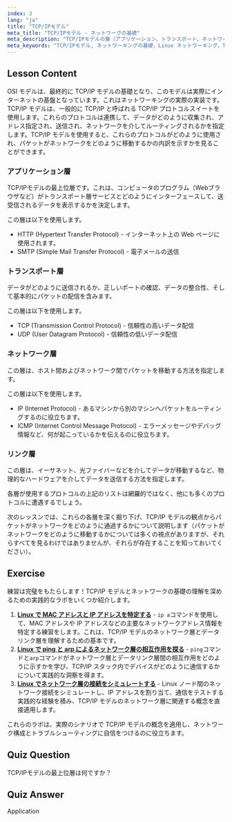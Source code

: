 ```yaml
---
index: 3
lang: "ja"
title: "TCP/IPモデル"
meta_title: "TCP/IPモデル - ネットワークの基礎"
meta_description: "TCP/IPモデルの層（アプリケーション、トランスポート、ネットワーク、リンク）について学びましょう。データがネットワークをどのように移動するかを理解します。Linuxネットワーキングの旅を始めましょう！"
meta_keywords: "TCP/IPモデル, ネットワーキングの基礎，Linux ネットワーキング，TCP, IP, 初心者向けチュートリアル，ネットワーク層，ガイド"
---
```


## Lesson Content

OSI モデルは、最終的に TCP/IP モデルの基礎となり、このモデルは実際にインターネットの基盤となっています。これはネットワーキングの実際の実装です。TCP/IP モデルは、一般的に TCP/IP と呼ばれる TCP/IP プロトコルスイートを使用します。これらのプロトコルは連携して、データがどのように収集され、アドレス指定され、送信され、ネットワークを介してルーティングされるかを指定します。TCP/IP モデルを使用すると、これらのプロトコルがどのように使用され、パケットがネットワークをどのように移動するかの内訳を示すかを見ることができます。

### アプリケーション層

TCP/IPモデルの最上位層です。これは、コンピュータのプログラム（Webブラウザなど）がトランスポート層サービスとどのようにインターフェースして、送受信されるデータを表示するかを決定します。

この層は以下を使用します。

- HTTP (Hypertext Transfer Protocol) - インターネット上の Web ページに使用されます。
- SMTP (Simple Mail Transfer Protocol) - 電子メールの送信

### トランスポート層

データがどのように送信されるか、正しいポートの確認、データの整合性、そして基本的にパケットの配信を含みます。

この層は以下を使用します。

- TCP (Transmission Control Protocol) - 信頼性の高いデータ配信
- UDP (User Datagram Protocol) - 信頼性の低いデータ配信

### ネットワーク層

この層は、ホスト間およびネットワーク間でパケットを移動する方法を指定します。

この層は以下を使用します。

- IP (Internet Protocol) - あるマシンから別のマシンへパケットをルーティングするのに役立ちます。
- ICMP (Internet Control Message Protocol) - エラーメッセージやデバッグ情報など、何が起こっているかを伝えるのに役立ちます。

### リンク層

この層は、イーサネット、光ファイバーなどを介してデータが移動するなど、物理的なハードウェアを介してデータを送信する方法を指定します。

各層が使用するプロトコルの上記のリストは網羅的ではなく、他にも多くのプロトコルに遭遇するでしょう。

次のレッスンでは、これらの各層を深く掘り下げ、TCP/IP モデルの観点からパケットがネットワークをどのように通過するかについて説明します（パケットがネットワークをどのように移動するかについては多くの視点がありますが、それらすべてを見るわけではありませんが、それらが存在することを知っておいてください）。

## Exercise

練習は完璧をもたらします！TCP/IP モデルとネットワークの基礎の理解を深めるための実践的なラボをいくつか紹介します。

1. **[Linux で MAC アドレスと IP アドレスを特定する](https://labex.io/ja/labs/linux-identify-mac-and-ip-addresses-in-linux-592731)** - `ip a`コマンドを使用して、MAC アドレスや IP アドレスなどの主要なネットワークアドレス情報を特定する練習をします。これは、TCP/IP モデルのネットワーク層とデータリンク層を理解するための基本です。
2. **[Linux で ping と arp によるネットワーク層の相互作用を探る](https://labex.io/ja/labs/linux-explore-network-layer-interaction-with-ping-and-arp-in-linux-592746)** - `ping`コマンドと`arp`コマンドがネットワーク層とデータリンク層間の相互作用をどのように示すかを学び、TCP/IP スタック内でデバイスがどのように通信するかについて実践的な洞察を得ます。
3. **[Linux でネットワーク層の接続をシミュレートする](https://labex.io/ja/labs/linux-simulate-network-layer-connectivity-in-linux-592752)** - Linux ノード間のネットワーク接続をシミュレートし、IP アドレスを割り当て、通信をテストする実践的な経験を積み、TCP/IP モデルのネットワーク層に関連する概念を直接適用します。

これらのラボは、実際のシナリオで TCP/IP モデルの概念を適用し、ネットワーク構成とトラブルシューティングに自信をつけるのに役立ちます。

## Quiz Question

TCP/IPモデルの最上位層は何ですか？

## Quiz Answer

Application
